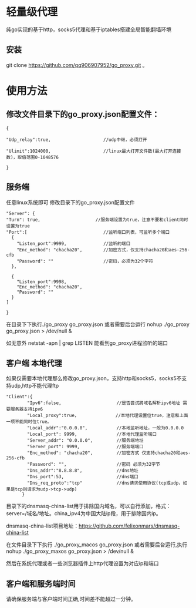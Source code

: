 轻量级代理
======
纯go实现的基于http，socks5代理和基于iptables搭建全局智能翻墙环境

安装
-------
git clone https://github.com/qq906907952/go_proxy.git
。

使用方法
======
修改文件目录下的go_proxy.json配置文件：
-------
    {

    "Udp_relay":true,                    //udp中继，必须打开

    "Ulimit":1024000,                    //linux最大打开文件数(最大打开连接数)，取值范围0-1048576

    }


服务端
-------
任意linux系统即可
修改目录下的go_proxy.json配置文件

    "Server": {
    "Turn": true,                     //服务端设置为true，注意不要和client同时设置为true
    "Port":[                             //监听端口列表，可监听多个端口
      {
        "Listen_port":9999,              //监听的端口
        "Enc_method": "chacha20",        //加密方式，仅支持chacha20和aes-256-cfb
        "Password": ""                   //密码，必须为32个字符
      },

      {
        "Listen_port":9998,
        "Enc_method": "chacha20",
        "Password": ""
      }
    ]

    }

在目录下下执行./go_proxy go_proxy.json
或者需要后台运行 nohup ./go_proxy go_proxy.json > /dev/null &

如无意外 netstat -apn | grep LISTEN 能看到go_proxy进程监听的端口


客户端 本地代理
------



如果仅需要本地代理那么修改go_proxy.json，支持http和socks5，socks5不支持udp,http不能代理ftp

    "Client":{
            "Ipv6":false,                     //是否尝试將域名解析ipv6地址 需要服务器支持ipv6
            "Local_proxy":true，              //本地代理设置位true，注意和上面一项不能同时位true。
            "Local_addr":"0.0.0.0",           //本地监听地址，一般为0.0.0.0
            "Local_port": 9999,               //本地代理监听端口
            "Server_addr": "0.0.0.0",         //服务端地址
            "Server_port": 9999,              //服务端端口
            "Enc_method": "chacha20",         //加密方式 仅支持chacha20和aes-256-cfb
            "Password": "",                   //密码 必须为32字节
            "Dns_addr":"8.8.8.8",             //dns地址
            "Dns_port":53,                    //dns端口
            "Dns_req_proto":"tcp"             //dns请求使用协议(tcp或udp，如果是tcp则请求为udp->tcp->udp)
          }


目录下的dnsmasq-china-list用于排除国内域名，可以自行添加，格式：server=/域名/地址。china_ipv4为中国大陆ip段，用于排除国内ip。

dnsmasq-china-list项目地址：https://github.com/felixonmars/dnsmasq-china-list

在文件目录下下执行         ./go_proxy_macos go_proxy.json
或者需要后台运行,执行 nohup ./go_proxy_maxos go_proxy.json > /dev/null &

然后在系统代理或者一些浏览器插件上http代理设置为对应ip和端口



客户端和服务端时间
-------
请确保服务端与客户端时间正确,时间差不能超过一分钟。
